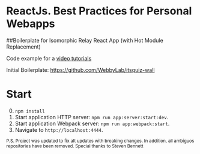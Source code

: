 # ReactJs. Best Practices for Personal Webapps
##Boilerplate for Isomorphic Relay React App (with Hot Module Replacement)

Code example for a [video tutorials](https://www.youtube.com/playlist?list=PLPgDBCA1Cb3Ngjpo21aFkdqVT2H0fZu3W) 

Initial Boilerplate: https://github.com/WebbyLab/itsquiz-wall

# Start
0. `npm install`
1. Start application HTTP server: `npm run app:server:start:dev`.
2. Start application Webpack server: `npm run app:webpack:start`.
3. Navigate to `http://localhost:4444`.

<sub>P.S. Project was updated to fix alt updates with breaking changes. In addition, all ambiguos repositories have been removed. Special thanks to Steven Bennett </sub>
